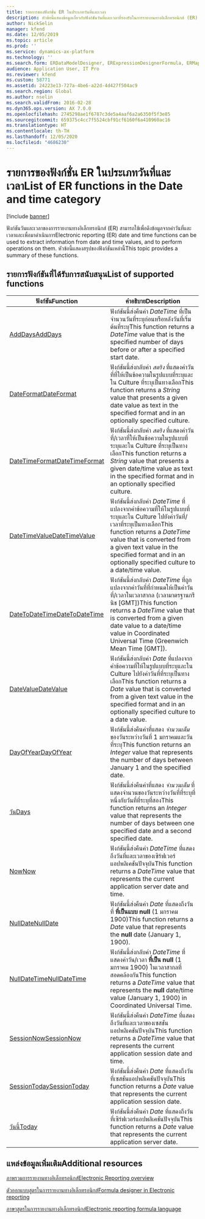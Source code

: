 ```yaml
---
title: รายการของฟังก์ชั่น ER ในประเภทวันที่และเวลา
description: หัวข้อนี้แสดงข้อมูลเกี่ยวกับฟังก์ชันวันที่และเวลาที่รองรับในการรายงานทางอิเล็กทรอนิกส์ (ER)
author: NickSelin
manager: kfend
ms.date: 12/05/2019
ms.topic: article
ms.prod: ''
ms.service: dynamics-ax-platform
ms.technology: ''
ms.search.form: ERDataModelDesigner, ERExpressionDesignerFormula, ERMappedFormatDesigner, ERModelMappingDesigner
audience: Application User, IT Pro
ms.reviewer: kfend
ms.custom: 58771
ms.assetid: 24223e13-727a-4be6-a22d-4d427f504ac9
ms.search.region: Global
ms.author: nselin
ms.search.validFrom: 2016-02-28
ms.dyn365.ops.version: AX 7.0.0
ms.openlocfilehash: 2745298ae1f6787c3de5a4aaf6a2a6350f5f3e85
ms.sourcegitcommit: 659375c4cc7f5524cbf91cf6160f6a410960ac16
ms.translationtype: HT
ms.contentlocale: th-TH
ms.lasthandoff: 12/05/2020
ms.locfileid: "4686230"
---
```

# <a name="list-of-er-functions-in-the-date-and-time-category"></a><span data-ttu-id="b9f27-103">รายการของฟังก์ชั่น ER ในประเภทวันที่และเวลา</span><span class="sxs-lookup"><span data-stu-id="b9f27-103">List of ER functions in the Date and time category</span></span>

[!include [banner](../includes/banner.md)]

<span data-ttu-id="b9f27-104">ฟังก์ชันวันและเวลาของการรายงานทางอิเล็กทรอนิกส์ (ER) สามารถใช้เพื่อดึงข้อมูลจากค่าวันที่และเวลาและเพื่อมาดำเนินการ</span><span class="sxs-lookup"><span data-stu-id="b9f27-104">Electronic reporting (ER) date and time functions can be used to extract information from date and time values, and to perform operations on them.</span></span> <span data-ttu-id="b9f27-105">หัวข้อนี้แสดงสรุปของฟังก์ชันเหล่านี้</span><span class="sxs-lookup"><span data-stu-id="b9f27-105">This topic provides a summary of these functions.</span></span>

## <a name="list-of-supported-functions"></a><span data-ttu-id="b9f27-106">รายการฟังก์ชันที่ได้รับการสนับสนุน</span><span class="sxs-lookup"><span data-stu-id="b9f27-106">List of supported functions</span></span>

| <span data-ttu-id="b9f27-107">ฟังก์ชัน</span><span class="sxs-lookup"><span data-stu-id="b9f27-107">Function</span></span> | <span data-ttu-id="b9f27-108">คำอธิบาย</span><span class="sxs-lookup"><span data-stu-id="b9f27-108">Description</span></span> |
|----------|-------------|
| [<span data-ttu-id="b9f27-109">AddDays</span><span class="sxs-lookup"><span data-stu-id="b9f27-109">AddDays</span></span>](er-functions-datetime-adddays.md) | <span data-ttu-id="b9f27-110">ฟังก์ชันนี้ส่งคืนค่า *DateTime* ที่เป็นจำนวนวันที่ระบุก่อนหรือหลังวันที่เริ่มต้นที่ระบุ</span><span class="sxs-lookup"><span data-stu-id="b9f27-110">This function returns a *DateTime* value that is the specified number of days before or after a specified start date.</span></span> |
| [<span data-ttu-id="b9f27-111">DateFormat</span><span class="sxs-lookup"><span data-stu-id="b9f27-111">DateFormat</span></span>](er-functions-datetime-dateformat.md) | <span data-ttu-id="b9f27-112">ฟังก์ชันนี้ส่งกลับค่า *สตริง* ที่แสดงค่าวันที่ที่ให้เป็นข้อความในรูปแบบที่ระบุและใน Culture ที่ระบุเป็นทางเลือก</span><span class="sxs-lookup"><span data-stu-id="b9f27-112">This function returns a *String* value that presents a given date value as text in the specified format and in an optionally specified culture.</span></span> |
| [<span data-ttu-id="b9f27-113">DateTimeFormat</span><span class="sxs-lookup"><span data-stu-id="b9f27-113">DateTimeFormat</span></span>](er-functions-datetime-datetimeformat.md) | <span data-ttu-id="b9f27-114">ฟังก์ชันนี้ส่งกลับค่า *สตริง* ที่แสดงค่าวันที่/เวลาที่ให้เป็นข้อความในรูปแบบที่ระบุและใน Culture ที่ระบุเป็นทางเลือก</span><span class="sxs-lookup"><span data-stu-id="b9f27-114">This function returns a *String* value that presents a given date/time value as text in the specified format and in an optionally specified culture.</span></span> |
| [<span data-ttu-id="b9f27-115">DateTimeValue</span><span class="sxs-lookup"><span data-stu-id="b9f27-115">DateTimeValue</span></span>](er-functions-datetime-datetimevalue.md) | <span data-ttu-id="b9f27-116">ฟังก์ชันนี้ส่งกลับค่า *DateTime* ที่แปลงจากค่าข้อความที่ให้ในรูปแบบที่ระบุและใน Culture ไปยังค่าวันที่/เวลาที่ระบุเป็นทางเลือก</span><span class="sxs-lookup"><span data-stu-id="b9f27-116">This function returns a *DateTime* value that is converted from a given text value in the specified format and in an optionally specified culture to a date/time value.</span></span> |
| [<span data-ttu-id="b9f27-117">DateToDateTime</span><span class="sxs-lookup"><span data-stu-id="b9f27-117">DateToDateTime</span></span>](er-functions-datetime-datetodatetime.md) | <span data-ttu-id="b9f27-118">ฟังก์ชันนี้ส่งกลับค่า *DateTime* ที่ถูกแปลงจากค่าวันที่ที่กำหนดให้เป็นค่าวันที่/เวลาในเวลาสากล (เวลามาตรฐานกรีนิช \[GMT\])</span><span class="sxs-lookup"><span data-stu-id="b9f27-118">This function returns a *DateTime* value that is converted from a given date value to a date/time value in Coordinated Universal Time (Greenwich Mean Time \[GMT\]).</span></span> |
| [<span data-ttu-id="b9f27-119">DateValue</span><span class="sxs-lookup"><span data-stu-id="b9f27-119">DateValue</span></span>](er-functions-datetime-datevalue.md) | <span data-ttu-id="b9f27-120">ฟังก์ชันนี้ส่งกลับค่า *Date* ที่แปลงจากค่าข้อความที่ให้ในรูปแบบที่ระบุและใน Culture ไปยังค่าวันที่ที่ระบุเป็นทางเลือก</span><span class="sxs-lookup"><span data-stu-id="b9f27-120">This function returns a *Date* value that is converted from a given text value in the specified format and in an optionally specified culture to a date value.</span></span> |
| [<span data-ttu-id="b9f27-121">DayOfYear</span><span class="sxs-lookup"><span data-stu-id="b9f27-121">DayOfYear</span></span>](er-functions-datetime-dayofyear.md) | <span data-ttu-id="b9f27-122">ฟังก์ชันนี้ส่งคืนค่าที่แสดง *จำนวนเต็ม* ของวันระหว่างวันที่ 1 มกราคมและวันที่ระบุ</span><span class="sxs-lookup"><span data-stu-id="b9f27-122">This function returns an *Integer* value that represents the number of days between January 1 and the specified date.</span></span> |
| [<span data-ttu-id="b9f27-123">วัน</span><span class="sxs-lookup"><span data-stu-id="b9f27-123">Days</span></span>](er-functions-datetime-days.md) | <span data-ttu-id="b9f27-124">ฟังก์ชันนี้ส่งคืนค่าที่แสดง *จำนวนเต็ม* ที่แสดงจำนวนของวันระหว่างวันที่ที่ระบุที่หนึ่งกับวันที่ที่ระบุที่สอง</span><span class="sxs-lookup"><span data-stu-id="b9f27-124">This function returns an *Integer* value that represents the number of days between one specified date and a second specified date.</span></span> |
| [<span data-ttu-id="b9f27-125">Now</span><span class="sxs-lookup"><span data-stu-id="b9f27-125">Now</span></span>](er-functions-datetime-now.md) | <span data-ttu-id="b9f27-126">ฟังก์ชันนี้ส่งคืนค่า *DateTime* ที่แสดงถึงวันที่และเวลาของเซิร์ฟเวอร์แอปพลิเคชันปัจจุบัน</span><span class="sxs-lookup"><span data-stu-id="b9f27-126">This function returns a *DateTime* value that represents the current application server date and time.</span></span> |
| [<span data-ttu-id="b9f27-127">NullDate</span><span class="sxs-lookup"><span data-stu-id="b9f27-127">NullDate</span></span>](er-functions-datetime-nulldate.md) | <span data-ttu-id="b9f27-128">ฟังก์ชันนี้ส่งคืนค่า *Date* ที่แสดงถึงวันที่ **ที่เป็นแบบ null** (1 มกราคม 1900)</span><span class="sxs-lookup"><span data-stu-id="b9f27-128">This function returns a *Date* value that represents the **null** date (January 1, 1900).</span></span> |
| [<span data-ttu-id="b9f27-129">NullDateTime</span><span class="sxs-lookup"><span data-stu-id="b9f27-129">NullDateTime</span></span>](er-functions-datetime-nulldatetime.md) | <span data-ttu-id="b9f27-130">ฟังก์ชันนี้ส่งกลับค่า *DateTime* ที่แสดงค่าวัน/เวลา **ที่เป็น null** (1 มกราคม 1900) ในเวลาสากลที่สอดคล้องกัน</span><span class="sxs-lookup"><span data-stu-id="b9f27-130">This function returns a *DateTime* value that represents the **null** date/time value (January 1, 1900) in Coordinated Universal Time.</span></span> |
| [<span data-ttu-id="b9f27-131">SessionNow</span><span class="sxs-lookup"><span data-stu-id="b9f27-131">SessionNow</span></span>](er-functions-datetime-sessionnow.md) | <span data-ttu-id="b9f27-132">ฟังก์ชันนี้ส่งคืนค่า *DateTime* ที่แสดงถึงวันที่และเวลาของเซสชันแอปพลิเคชันปัจจุบัน</span><span class="sxs-lookup"><span data-stu-id="b9f27-132">This function returns a *DateTime* value that represents the current application session date and time.</span></span> |
| [<span data-ttu-id="b9f27-133">SessionToday</span><span class="sxs-lookup"><span data-stu-id="b9f27-133">SessionToday</span></span>](er-functions-datetime-sessiontoday.md) | <span data-ttu-id="b9f27-134">ฟังก์ชันนี้ส่งคืนค่า *Date* ที่แสดงถึงวันที่เซสชันแอปพลิเคชันปัจจุบัน</span><span class="sxs-lookup"><span data-stu-id="b9f27-134">This function returns a *Date* value that represents the current application session date.</span></span> |
| [<span data-ttu-id="b9f27-135">วันนี้</span><span class="sxs-lookup"><span data-stu-id="b9f27-135">Today</span></span>](er-functions-datetime-today.md) | <span data-ttu-id="b9f27-136">ฟังก์ชันนี้ส่งคืนค่า *Date* ที่แสดงถึงวันที่เซิร์ฟเวอร์แอปพลิเคชันปัจจุบัน</span><span class="sxs-lookup"><span data-stu-id="b9f27-136">This function returns a *Date* value that represents the current application server date.</span></span> |

## <a name="additional-resources"></a><span data-ttu-id="b9f27-137">แหล่งข้อมูลเพิ่มเติม</span><span class="sxs-lookup"><span data-stu-id="b9f27-137">Additional resources</span></span>

[<span data-ttu-id="b9f27-138">ภาพรวมการรายงานทางอิเล็กทรอนิกส์</span><span class="sxs-lookup"><span data-stu-id="b9f27-138">Electronic Reporting overview</span></span>](general-electronic-reporting.md)

[<span data-ttu-id="b9f27-139">ตัวออกแบบสูตรในการรายงานทางอิเล็กทรอนิกส์</span><span class="sxs-lookup"><span data-stu-id="b9f27-139">Formula designer in Electronic reporting</span></span>](general-electronic-reporting-formula-designer.md)

[<span data-ttu-id="b9f27-140">ภาษาสูตรในการรายงานทางอิเล็กทรอนิกส์</span><span class="sxs-lookup"><span data-stu-id="b9f27-140">Electronic reporting formula language</span></span>](er-formula-language.md)
